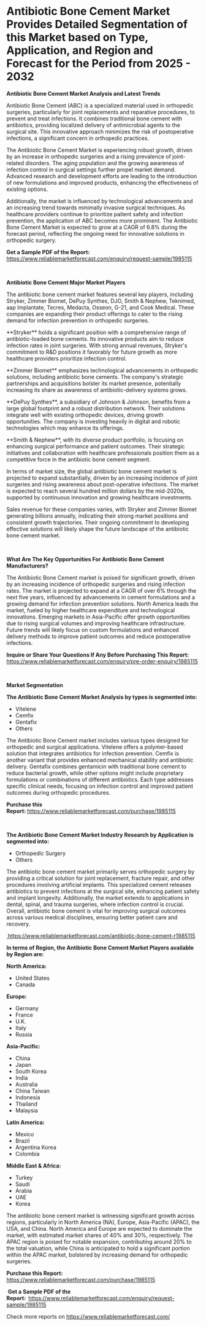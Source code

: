 <p><h1>Antibiotic Bone Cement Market Provides Detailed Segmentation of this Market based on Type, Application, and Region and Forecast for the Period from 2025 - 2032</h1></p><p><strong>Antibiotic Bone Cement Market Analysis and Latest Trends</strong></p>
<p><p>Antibiotic Bone Cement (ABC) is a specialized material used in orthopedic surgeries, particularly for joint replacements and reparative procedures, to prevent and treat infections. It combines traditional bone cement with antibiotics, providing localized delivery of antimicrobial agents to the surgical site. This innovative approach minimizes the risk of postoperative infections, a significant concern in orthopedic practices.</p><p>The Antibiotic Bone Cement Market is experiencing robust growth, driven by an increase in orthopedic surgeries and a rising prevalence of joint-related disorders. The aging population and the growing awareness of infection control in surgical settings further propel market demand. Advanced research and development efforts are leading to the introduction of new formulations and improved products, enhancing the effectiveness of existing options.</p><p>Additionally, the market is influenced by technological advancements and an increasing trend towards minimally invasive surgical techniques. As healthcare providers continue to prioritize patient safety and infection prevention, the application of ABC becomes more prominent. The Antibiotic Bone Cement Market is expected to grow at a CAGR of 6.8% during the forecast period, reflecting the ongoing need for innovative solutions in orthopedic surgery.</p></p>
<p><strong>Get a Sample PDF of the Report:&nbsp;</strong> <a href="https://www.reliablemarketforecast.com/enquiry/request-sample/1985115?utm_campaign=2781&utm_medium=2&utm_source=Github&utm_content=ia&utm_term=03032025&utm_id=antibiotic-bone-cement">https://www.reliablemarketforecast.com/enquiry/request-sample/1985115</a></p>
<p>&nbsp;</p>
<p><strong>Antibiotic Bone Cement Major Market Players</strong></p>
<p><p>The antibiotic bone cement market features several key players, including Stryker, Zimmer Biomet, DePuy Synthes, DJO, Smith & Nephew, Teknimed, aap Implantate, Tecres, Medacta, Osseon, G-21, and Cook Medical. These companies are expanding their product offerings to cater to the rising demand for infection prevention in orthopedic surgeries.</p><p>**Stryker** holds a significant position with a comprehensive range of antibiotic-loaded bone cements. Its innovative products aim to reduce infection rates in joint surgeries. With strong annual revenues, Stryker's commitment to R&D positions it favorably for future growth as more healthcare providers prioritize infection control.</p><p>**Zimmer Biomet** emphasizes technological advancements in orthopedic solutions, including antibiotic bone cements. The company's strategic partnerships and acquisitions bolster its market presence, potentially increasing its share as awareness of antibiotic-delivery systems grows.</p><p>**DePuy Synthes**, a subsidiary of Johnson & Johnson, benefits from a large global footprint and a robust distribution network. Their solutions integrate well with existing orthopedic devices, driving growth opportunities. The company is investing heavily in digital and robotic technologies which may enhance its offerings.</p><p>**Smith & Nephew**, with its diverse product portfolio, is focusing on enhancing surgical performance and patient outcomes. Their strategic initiatives and collaboration with healthcare professionals position them as a competitive force in the antibiotic bone cement segment.</p><p>In terms of market size, the global antibiotic bone cement market is projected to expand substantially, driven by an increasing incidence of joint surgeries and rising awareness about post-operative infections. The market is expected to reach several hundred million dollars by the mid-2020s, supported by continuous innovation and growing healthcare investments.</p><p>Sales revenue for these companies varies, with Stryker and Zimmer Biomet generating billions annually, indicating their strong market positions and consistent growth trajectories. Their ongoing commitment to developing effective solutions will likely shape the future landscape of the antibiotic bone cement market.</p></p>
<p>&nbsp;</p>
<p><strong>What Are The Key Opportunities For Antibiotic Bone Cement Manufacturers?</strong></p>
<p><p>The Antibiotic Bone Cement market is poised for significant growth, driven by an increasing incidence of orthopedic surgeries and rising infection rates. The market is projected to expand at a CAGR of over 6% through the next five years, influenced by advancements in cement formulations and a growing demand for infection prevention solutions. North America leads the market, fueled by higher healthcare expenditure and technological innovations. Emerging markets in Asia-Pacific offer growth opportunities due to rising surgical volumes and improving healthcare infrastructure. Future trends will likely focus on custom formulations and enhanced delivery methods to improve patient outcomes and reduce postoperative infections.</p></p>
<p><strong>Inquire or Share Your Questions If Any Before Purchasing This Report:</strong> <a href="https://www.reliablemarketforecast.com/enquiry/pre-order-enquiry/1985115?utm_campaign=2781&utm_medium=2&utm_source=Github&utm_content=ia&utm_term=03032025&utm_id=antibiotic-bone-cement">https://www.reliablemarketforecast.com/enquiry/pre-order-enquiry/1985115</a></p>
<p>&nbsp;</p>
<p><strong>Market Segmentation</strong></p>
<p><strong>The Antibiotic Bone Cement Market Analysis by types is segmented into:</strong></p>
<p><ul><li>Vitelene</li><li>Cemfix</li><li>Gentafix</li><li>Others</li></ul></p>
<p><p>The Antibiotic Bone Cement market includes various types designed for orthopedic and surgical applications. Vitelene offers a polymer-based solution that integrates antibiotics for infection prevention. Cemfix is another variant that provides enhanced mechanical stability and antibiotic delivery. Gentafix combines gentamicin with traditional bone cement to reduce bacterial growth, while other options might include proprietary formulations or combinations of different antibiotics. Each type addresses specific clinical needs, focusing on infection control and improved patient outcomes during orthopedic procedures.</p></p>
<p><strong>Purchase this Report:&nbsp;</strong><a href="https://www.reliablemarketforecast.com/purchase/1985115?utm_campaign=2781&utm_medium=2&utm_source=Github&utm_content=ia&utm_term=03032025&utm_id=antibiotic-bone-cement">https://www.reliablemarketforecast.com/purchase/1985115</a></p>
<p>&nbsp;</p>
<p><strong>The Antibiotic Bone Cement Market Industry Research by Application is segmented into:</strong></p>
<p><ul><li>Orthopedic Surgery</li><li>Others</li></ul></p>
<p><p>The antibiotic bone cement market primarily serves orthopedic surgery by providing a critical solution for joint replacement, fracture repair, and other procedures involving artificial implants. This specialized cement releases antibiotics to prevent infections at the surgical site, enhancing patient safety and implant longevity. Additionally, the market extends to applications in dental, spinal, and trauma surgeries, where infection control is crucial. Overall, antibiotic bone cement is vital for improving surgical outcomes across various medical disciplines, ensuring better patient care and recovery.</p></p>
<p><a href="https://www.reliablemarketforecast.com/antibiotic-bone-cement-r1985115?utm_campaign=2781&utm_medium=2&utm_source=Github&utm_content=ia&utm_term=03032025&utm_id=antibiotic-bone-cement">&nbsp;https://www.reliablemarketforecast.com/antibiotic-bone-cement-r1985115</a></p>
<p><strong>In terms of Region, the Antibiotic Bone Cement Market Players available by Region are:</strong></p>
<p>
    <p> <strong> North America: </strong>
        <ul>
            <li>United States</li>
            <li>Canada</li>
        </ul>
        </p> 
    <p> <strong> Europe: </strong>
        <ul>
            <li>Germany</li>
            <li>France</li>
            <li>U.K.</li>
            <li>Italy</li>
            <li>Russia</li>
        </ul>
        </p> 
    <p> <strong> Asia-Pacific: </strong>
        <ul>
            <li>China</li>
            <li>Japan</li>
            <li>South Korea</li>
            <li>India</li>
            <li>Australia</li>
            <li>China Taiwan</li>
            <li>Indonesia</li>
            <li>Thailand</li>
            <li>Malaysia</li>
        </ul>
        </p> 
    <p> <strong> Latin America: </strong>
        <ul>
            <li>Mexico</li>
            <li>Brazil</li>
            <li>Argentina Korea</li>
            <li>Colombia</li>
        </ul>
        </p> 
    <p> <strong> Middle East & Africa: </strong>
        <ul>
            <li>Turkey</li>
            <li>Saudi</li>
            <li>Arabia</li>
            <li>UAE</li>
            <li>Korea</li>
        </ul>
    </p>
    </p>
<p><p>The antibiotic bone cement market is witnessing significant growth across regions, particularly in North America (NA), Europe, Asia-Pacific (APAC), the USA, and China. North America and Europe are expected to dominate the market, with estimated market shares of 40% and 30%, respectively. The APAC region is poised for notable expansion, contributing around 20% to the total valuation, while China is anticipated to hold a significant portion within the APAC market, bolstered by increasing demand for orthopedic surgeries.</p></p>
<p><strong>Purchase this Report: </strong><a href="https://www.reliablemarketforecast.com/purchase/1985115?utm_campaign=2781&utm_medium=2&utm_source=Github&utm_content=ia&utm_term=03032025&utm_id=antibiotic-bone-cement">https://www.reliablemarketforecast.com/purchase/1985115</a></p>
<p>&nbsp;<strong>Get a Sample PDF of the Report:&nbsp;&nbsp;</strong><a href="https://www.reliablemarketforecast.com/enquiry/request-sample/1985115?utm_campaign=2781&utm_medium=2&utm_source=Github&utm_content=ia&utm_term=03032025&utm_id=antibiotic-bone-cement">https://www.reliablemarketforecast.com/enquiry/request-sample/1985115</a></p>
<p><strong></strong></p>
<p>Check more reports on <a href="https://www.reliablemarketforecast.com/?utm_campaign=2781&utm_medium=2&utm_source=Github&utm_content=ia&utm_term=03032025&utm_id=antibiotic-bone-cement">https://www.reliablemarketforecast.com/</a></p>